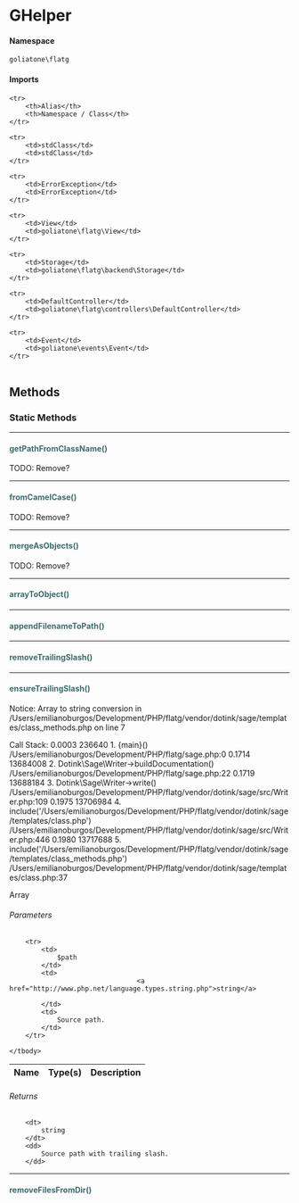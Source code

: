 # GHelper



#### Namespace

`goliatone\flatg`

#### Imports

<table>

	<tr>
		<th>Alias</th>
		<th>Namespace / Class</th>
	</tr>
	
	<tr>
		<td>stdClass</td>
		<td>stdClass</td>
	</tr>
	
	<tr>
		<td>ErrorException</td>
		<td>ErrorException</td>
	</tr>
	
	<tr>
		<td>View</td>
		<td>goliatone\flatg\View</td>
	</tr>
	
	<tr>
		<td>Storage</td>
		<td>goliatone\flatg\backend\Storage</td>
	</tr>
	
	<tr>
		<td>DefaultController</td>
		<td>goliatone\flatg\controllers\DefaultController</td>
	</tr>
	
	<tr>
		<td>Event</td>
		<td>goliatone\events\Event</td>
	</tr>
	
</table>


## Methods
### Static Methods
<hr />

#### <span style="color:#3e6a6e;">getPathFromClassName()</span>

TODO: Remove?


<hr />

#### <span style="color:#3e6a6e;">fromCamelCase()</span>

TODO: Remove?


<hr />

#### <span style="color:#3e6a6e;">mergeAsObjects()</span>

TODO: Remove?


<hr />

#### <span style="color:#3e6a6e;">arrayToObject()</span>


<hr />

#### <span style="color:#3e6a6e;">appendFilenameToPath()</span>


<hr />

#### <span style="color:#3e6a6e;">removeTrailingSlash()</span>


<hr />

#### <span style="color:#3e6a6e;">ensureTrailingSlash()</span>


Notice: Array to string conversion in /Users/emilianoburgos/Development/PHP/flatg/vendor/dotink/sage/templates/class_methods.php on line 7

Call Stack:
    0.0003     236640   1. {main}() /Users/emilianoburgos/Development/PHP/flatg/sage.php:0
    0.1714   13684008   2. Dotink\Sage\Writer->buildDocumentation() /Users/emilianoburgos/Development/PHP/flatg/sage.php:22
    0.1719   13688184   3. Dotink\Sage\Writer->write() /Users/emilianoburgos/Development/PHP/flatg/vendor/dotink/sage/src/Writer.php:109
    0.1975   13706984   4. include('/Users/emilianoburgos/Development/PHP/flatg/vendor/dotink/sage/templates/class.php') /Users/emilianoburgos/Development/PHP/flatg/vendor/dotink/sage/src/Writer.php:446
    0.1980   13717688   5. include('/Users/emilianoburgos/Development/PHP/flatg/vendor/dotink/sage/templates/class_methods.php') /Users/emilianoburgos/Development/PHP/flatg/vendor/dotink/sage/templates/class.php:37

Array

###### Parameters

<table>
	<thead>
		<th>Name</th>
		<th>Type(s)</th>
		<th>Description</th>
	</thead>
	<tbody>
			
		<tr>
			<td>
				$path
			</td>
			<td>
									<a href="http://www.php.net/language.types.string.php">string</a>
				
			</td>
			<td>
				Source path.
			</td>
		</tr>
			
	</tbody>
</table>

###### Returns

<dl>
	
		<dt>
			string
		</dt>
		<dd>
			Source path with trailing slash.
		</dd>
	
</dl>


<hr />

#### <span style="color:#3e6a6e;">removeFilesFromDir()</span>







